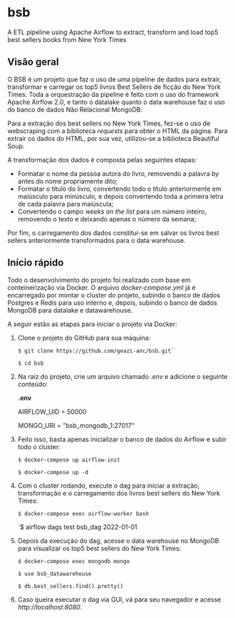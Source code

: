 # bsb

A ETL pipeline using Apache Airflow to extract, transform and load top5 best sellers books from New York Times

## Visão geral

O BSB é um projeto que faz o uso de uma pipeline de dados para extrair, transformar e carregar os top5 livros Best Sellers de ficção do New York Times. Toda a orquestração da pipeline é feito com o uso do framework Apache Airflow 2.0, e tanto o datalake quanto o data warehouse faz o uso do banco de dados Não Relacional MongoDB.

Para a extração dos best sellers no New York Times, fez-se o uso de webscraping com a biblioteca _requests_ para obter o HTML da página. Para extrair os dados do HTML, por sua vez, utilizou-se a biblioteca Beautiful Soup.

A transformação dos dados é composta pelas seguintes etapas:

- Formatar o nome da pessoa autora do livro, removendo a palavra _by_ antes do nome propriamente dito;
- Formatar o título do livro, convertendo todo o título anteriormente em maiúsculo para minúsculo, e depois convertendo toda a primeira letra de cada palavra para maiúscula;
- Convertendo o campo _weeks on the list_ para um número inteiro, removendo o texto e deixando apenas o número da semana;

Por fim, o carregamento dos dados constitui-se em salvar os livros best sellers anteriormente transformados para o data warehouse.

## Início rápido

Todo o desenvolvimento do projeto foi realizado com base em conteinerização via Docker. O arquivo _docker-compose.yml_ já é encarregado por montar o cluster do projeto, subindo o banco de dados Postgres e Redis para uso interno e, depois, subindo o banco de dados MongoDB para datalake e datawarehouse.

A seguir estão as etapas para iniciar o projeto via Docker:

1. Clone o projeto do GitHub para sua máquina:

   `$ git clone https://github.com/geazi-anc/bsb.git´`

   `$ cd bsb`

2. Na raiz do projeto, crie um arquivo chamado _.env_ e adicione o seguinte conteúdo:

   **.env**

   AIRFLOW_UID = 50000

   MONGO_URI = "bsb_mongodb_1:27017"

3. Feito isso, basta apenas inicializar o banco de dados do Airflow e subir todo o cluster:

   `$ docker-compose up airflow-init`

   `$ docker-compose up -d`

4. Com o cluster rodando, execute o dag para iniciar a extração, transformação e o carregamento dos livros best sellers do New York Times:

   `$ docker-compose exec airflow-worker bash`

   `$ airflow dags test bsb_dag 2022-01-01

5. Depois da execução do dag, acesse o data warehouse no MongoDB para visualizar os top5 best sellers do New York Times:

   `$ docker-compose exec mongodb mongo`

   `$ use bsb_datawarehouse`

   `$ db.best_sellers.find().pretty()`

6. Caso queira executar o dag via GUI, vá para seu navegador e acesse _http://localhost:8080_.
